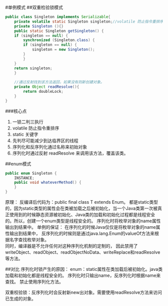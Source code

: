 #单例模式
##双重检验锁模式
```java
public class Singleton implements Serializable{  
    private volatile static Singleton singleton;//volatile 防止指令重排序
    private Singleton (){}  
    public static Singleton getSingleton() {  
    if (singleton == null) {  
        synchronized (Singleton.class) {  
        if (singleton == null) {  
            singleton = new Singleton();  
        }  
        }  
    }  
    return singleton;  
    }  
    
    //通过反射找到该方法返回，如果没有则新创建对象。
    private Object readResolve(){
        return doubleLock;
    }
}  
```
###核心点
1. 一锁二判三执行
2. volatile 防止指令重排序
3. static 关键字
4. 先判尽可能减少到达临界区的线程
5. 序列化和反序列化通过名称来初始对象
6. 序列化时通过反射 readResolve 来调用该方法，覆盖该类。

##enum模式
```java
public enum Singleton {  
    INSTANCE;  
    public void whateverMethod() {  
    }  
}  
```
原理：
反编译后代码为：public final class T extends Enum。
都是static类型的，因为static类型的属性会在类被加载之后被初始化，当一个Java类第一次被真正使用到的时候静态资源被初始化、Java类的加载和初始化过程都是线程安全的。所以，创建一个enum类型是线程安全的。
序列化时将枚举对象的name属性输出到结果中。
单例的保证：
在序列化的时候Java仅仅是将枚举对象的name属性输出到结果中， 
反序列化的时候则是通过java.lang.Enum的valueOf方法来根据名字查找枚举对象。  
同时，编译器是不允许任何对这种序列化机制的定制的，
因此禁用了writeObject、readObject、readObjectNoData、writeReplace和readResolve等方法。


##对比
序列化时锁产生的原因：
enum：static属性在类加载后被初始化。java类加载和初始化都是线程安全的。
     序列化时只输出name，反序列化时根据name来查找。
     禁止使用序列化方法。
     
双重校验锁：反序列化时会反射新new出对象。需要使用readResolve方法来访问已生成的对象。


